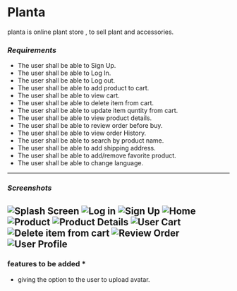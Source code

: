 # Planta 
planta is online plant store , to sell plant and accessories. 

### *Requirements*
- The user shall be able to Sign Up.
- The user shall be able to Log In.
- The user shall be able to Log out.
- The user shall be able to add product to cart.
- The user shall be able to view cart.
- The user shall be able to delete item from cart.
- The user shall be able to update item quntity from cart.
- The user shall be able to view product details.
- The user shall be able to review order before buy.
- The user shall be able to view order History.
- The user shall be able to search by product name.
- The user shall be able to add shipping address.
- The user shall be able to add/remove favorite product.
- The user shall be able to change language.
-------------------


### *Screenshots*
![Splash Screen](https://user-images.githubusercontent.com/72036862/151843400-f43a2bff-1051-4433-ab48-55ff78c7e23c.jpg)
![Log in](https://user-images.githubusercontent.com/72036862/151841932-8256f0ac-2735-4819-84c3-cfac04c8ca50.jpg)
![Sign Up](https://user-images.githubusercontent.com/72036862/151842002-39ceef75-6582-44e3-8f91-c5f679f7b163.jpg)
![Home](https://user-images.githubusercontent.com/72036862/151842099-dc7e5089-e8c4-4eec-8d1b-c719950baaa9.jpg)
![Product](https://user-images.githubusercontent.com/72036862/151842243-2e00e09d-ef98-4a75-8e23-bda51a815e9d.jpg)
![Product Details](https://user-images.githubusercontent.com/72036862/151842673-50e41798-5168-465e-9b13-54d4617cb45b.jpg)
![User Cart](https://user-images.githubusercontent.com/72036862/151842780-3967fa50-c801-4f8b-bb81-7412cdb9d987.jpg)
![Delete item from cart](https://user-images.githubusercontent.com/72036862/151843000-4bde096b-9111-4420-aa67-44f226a3dfb1.jpg)
![Review Order](https://user-images.githubusercontent.com/72036862/151843147-7108051b-b3b2-45ea-b551-67afcf2bf328.jpg)
![User Profile](https://user-images.githubusercontent.com/72036862/151843280-0c433bf0-f234-43ea-9475-a2c30ae23da0.jpg)
-------------------
### features to be added *

- giving the option to the user to upload avatar.











